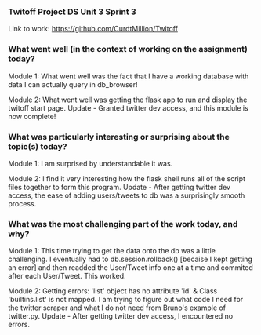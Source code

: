 ### Twitoff Project DS Unit 3 Sprint 3
Link to work:  https://github.com/CurdtMillion/Twitoff

### What went well (in the context of working on the assignment) today?
Module 1:  What went well was the fact that I have a working database with data I can actually query in db_browser!

Module 2:  What went well was getting the flask app to run and display the twitoff start page.
Update - Granted twitter dev access, and this module is now complete!



### What was particularly interesting or surprising about the topic(s) today?
Module 1:  I am surprised by understandable it was.

Module 2:  I find it very interesting how the flask shell runs all of the script files together to form this program.
Update - After getting twitter dev access, the ease of adding users/tweets to db was a surprisingly smooth process.


### What was the most challenging part of the work today, and why?
Module 1:  This time trying to get the data onto the db was a little challenging. I eventually had to db.session.rollback() [becaise I kept getting an error] and
then readded the User/Tweet info one at a time and commited after each User/Tweet. This worked.

Module 2:  Getting errors: 'list' object has no attribute 'id' & Class 'builtins.list' is not mapped. I am trying to figure out what code I need for the twitter scraper and what I do not need from Bruno's example of twitter.py.
Update - After getting twitter dev access, I encountered no errors.  